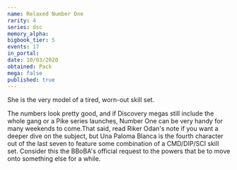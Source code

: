 ```yaml
---
name: Relaxed Number One
rarity: 4
series: dsc
memory_alpha:
bigbook_tier: 5
events: 17
in_portal:
date: 10/03/2020
obtained: Pack
mega: false
published: true
---
```


She is the very model of a tired, worn-out skill set.

The numbers look pretty good, and if Discovery megas still include the whole gang or a Pike series launches, Number One can be very handy for many weekends to come.That said, read Riker Odan's note if you want a deeper dive on the subject, but Una Paloma Blanca is the fourth character out of the last seven to feature some combination of a CMD/DIP/SCI skill set. Consider this the BBoBA's official request to the powers that be to move onto something else for a while.

